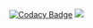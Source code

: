 [![Codacy Badge](https://api.codacy.com/project/badge/Grade/7d7033a5bd044ce98284093b021b24f0)](https://www.codacy.com/gh/Duy97-Company/Auto-Gun?utm_source=github.com&amp;utm_medium=referral&amp;utm_content=Duy97-Company/Auto-Gun&amp;utm_campaign=Badge_Grade)
![](https://github.com/Duy97-Company/Auto-Gun/workflows/build/badge.svg)

